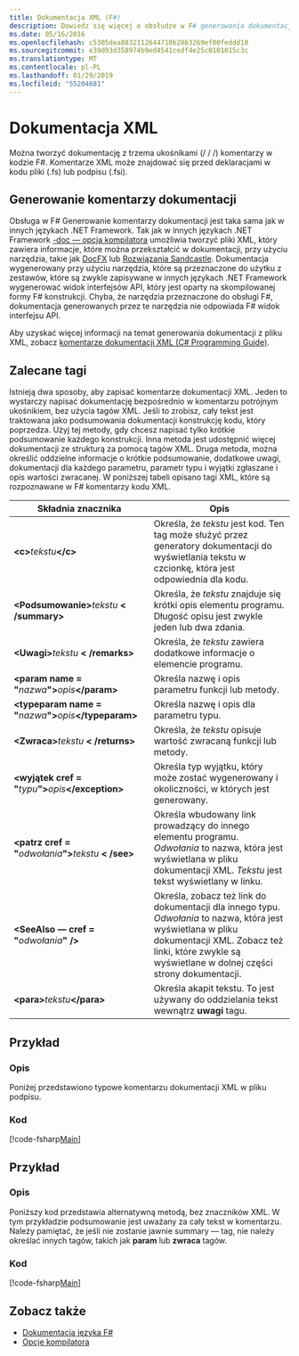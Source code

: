 ```yaml
---
title: Dokumentacja XML (F#)
description: Dowiedz się więcej o obsłudze w F# generowania dokumentacji z komentarzy.
ms.date: 05/16/2016
ms.openlocfilehash: c5305dea8832112644710b2863269ef00feddd10
ms.sourcegitcommit: e39d93d358974b9ed4541cedf4e25c0101015c3c
ms.translationtype: MT
ms.contentlocale: pl-PL
ms.lasthandoff: 01/29/2019
ms.locfileid: "55204681"
---
```

# <a name="xml-documentation"></a>Dokumentacja XML

Można tworzyć dokumentację z trzema ukośnikami (/ / /) komentarzy w kodzie F#. Komentarze XML może znajdować się przed deklaracjami w kodu pliki (.fs) lub podpisu (.fsi).

## <a name="generating-documentation-from-comments"></a>Generowanie komentarzy dokumentacji

Obsługa w F# Generowanie komentarzy dokumentacji jest taka sama jak w innych językach .NET Framework. Tak jak w innych językach .NET Framework [-doc — opcja kompilatora](https://msdn.microsoft.com/library/434394ae-0d4a-459c-a684-bffede519a04) umożliwia tworzyć pliki XML, który zawiera informacje, które można przekształcić w dokumentacji, przy użyciu narzędzia, takie jak [DocFX](https://dotnet.github.io/docfx/) lub [ Rozwiązania Sandcastle](https://github.com/EWSoftware/SHFB). Dokumentacja wygenerowany przy użyciu narzędzia, które są przeznaczone do użytku z zestawów, które są zwykle zapisywane w innych językach .NET Framework wygenerować widok interfejsów API, który jest oparty na skompilowanej formy F# konstrukcji. Chyba, że narzędzia przeznaczone do obsługi F#, dokumentacja generowanych przez te narzędzia nie odpowiada F# widok interfejsu API.

Aby uzyskać więcej informacji na temat generowania dokumentacji z pliku XML, zobacz [komentarze dokumentacji XML &#40;C&#35; Programming Guide&#41;](https://msdn.microsoft.com/library/b2s063f7).

## <a name="recommended-tags"></a>Zalecane tagi

Istnieją dwa sposoby, aby zapisać komentarze dokumentacji XML. Jeden to wystarczy napisać dokumentację bezpośrednio w komentarzu potrójnym ukośnikiem, bez użycia tagów XML. Jeśli to zrobisz, cały tekst jest traktowana jako podsumowania dokumentacji konstrukcję kodu, który poprzedza. Użyj tej metody, gdy chcesz napisać tylko krótkie podsumowanie każdego konstrukcji. Inna metoda jest udostępnić więcej dokumentacji ze strukturą za pomocą tagów XML. Druga metoda, można określić oddzielne informacje o krótkie podsumowanie, dodatkowe uwagi, dokumentacji dla każdego parametru, parametr typu i wyjątki zgłaszane i opis wartości zwracanej. W poniższej tabeli opisano tagi XML, które są rozpoznawane w F# komentarzy kodu XML.

|Składnia znacznika|Opis|
|----------|-----------|
|**\<c\>**_tekstu_**\</c\>**|Określa, że *tekstu* jest kod. Ten tag może służyć przez generatory dokumentacji do wyświetlania tekstu w czcionkę, która jest odpowiednia dla kodu.|
|**\<Podsumowanie\>**_tekstu_ **\< /summary\>**|Określa, że *tekstu* znajduje się krótki opis elementu programu. Długość opisu jest zwykle jeden lub dwa zdania.|
|**\<Uwagi\>**_tekstu_ **\< /remarks\>**|Określa, że *tekstu* zawiera dodatkowe informacje o elemencie programu.|
|**\<param name = "**_nazwa_**"\>**_opis_**\</param\>**|Określa nazwę i opis parametru funkcji lub metody.|
|**\<typeparam name = "**_nazwa_**"\>**_opis_**\</typeparam\>**|Określa nazwę i opis dla parametru typu.|
|**\<Zwraca\>**_tekstu_ **\< /returns\>**|Określa, że *tekstu* opisuje wartość zwracaną funkcji lub metody.|
|**\<wyjątek cref = "**_typu_**"\>**_opis_**\</exception\>**|Określa typ wyjątku, który może zostać wygenerowany i okoliczności, w których jest generowany.|
|**\<patrz cref = "**_odwołania_**"\>**_tekstu_ **\< /see\>**|Określa wbudowany link prowadzący do innego elementu programu. *Odwołania* to nazwa, która jest wyświetlana w pliku dokumentacji XML. *Tekstu* jest tekst wyświetlany w linku.|
|**\<SeeAlso — cref = "**_odwołania_**" /\>**|Określa, zobacz też link do dokumentacji dla innego typu. *Odwołania* to nazwa, która jest wyświetlana w pliku dokumentacji XML. Zobacz też linki, które zwykle są wyświetlane w dolnej części strony dokumentacji.|
|**\<para\>**_tekstu_**\</para\>**|Określa akapit tekstu. To jest używany do oddzielania tekst wewnątrz **uwagi** tagu.|

## <a name="example"></a>Przykład

### <a name="description"></a>Opis

Poniżej przedstawiono typowe komentarzu dokumentacji XML w pliku podpisu.

### <a name="code"></a>Kod

[!code-fsharp[Main](../../../samples/snippets/fsharp/lang-ref-2/snippet7101.fs)]

## <a name="example"></a>Przykład

### <a name="description"></a>Opis

Poniższy kod przedstawia alternatywną metodą, bez znaczników XML. W tym przykładzie podsumowanie jest uważany za cały tekst w komentarzu. Należy pamiętać, że jeśli nie zostanie jawnie summary — tag, nie należy określać innych tagów, takich jak **param** lub **zwraca** tagów.

### <a name="code"></a>Kod

[!code-fsharp[Main](../../../samples/snippets/fsharp/lang-ref-2/snippet7102.fs)]

## <a name="see-also"></a>Zobacz także

- [Dokumentacja języka F#](index.md)
- [Opcje kompilatora](compiler-options.md)

